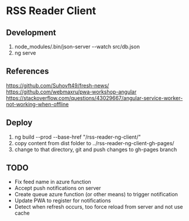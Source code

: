 # RSS Reader Client

## Development

1. node_modules/.bin/json-server --watch src/db.json
1. ng serve

## References

https://github.com/Suhovft49/fresh-news/
https://github.com/webmaxru/pwa-workshop-angular
https://stackoverflow.com/questions/43029667/angular-service-worker-not-working-when-offline

## Deploy

1. ng build --prod --base-href "/rss-reader-ng-client/"
1. copy content from dist folder to ../rss-reader-ng-client-gh-pages/
1. change to that directory, git and push changes to gh-pages branch

## TODO

- Fix feed name in azure function
- Accept push notifications on server
- Create queue azure function (or other means) to trigger notification
- Update PWA to register for notifications
- Detect when refresh occurs, too force reload from server and not use cache
